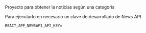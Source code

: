 Proyecto para obtener la noticias según una categoria

Para ejecutarlo en necesario un clave de desarrollado de News API

```
REACT_APP_NEWSAPI_API_KEY=
```
